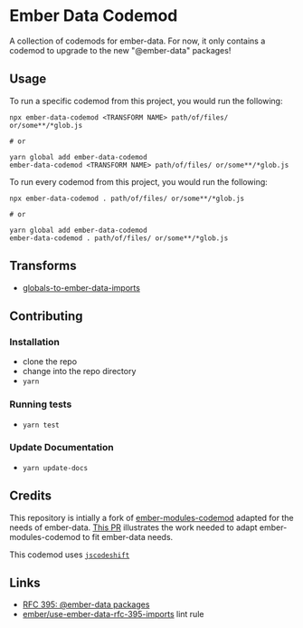# Ember Data Codemod


A collection of codemods for ember-data. For now, it only contains a codemod to upgrade to the new "@ember-data" packages!

## Usage

To run a specific codemod from this project, you would run the following:

```
npx ember-data-codemod <TRANSFORM NAME> path/of/files/ or/some**/*glob.js

# or

yarn global add ember-data-codemod
ember-data-codemod <TRANSFORM NAME> path/of/files/ or/some**/*glob.js
```

To run every codemod from this project, you would run the following:

```
npx ember-data-codemod . path/of/files/ or/some**/*glob.js

# or

yarn global add ember-data-codemod
ember-data-codemod . path/of/files/ or/some**/*glob.js
```

## Transforms

<!--TRANSFORMS_START-->
* [globals-to-ember-data-imports](transforms/globals-to-ember-data-imports/README.md)
<!--TRANSFORMS_END-->

## Contributing

### Installation

* clone the repo
* change into the repo directory
* `yarn`

### Running tests

* `yarn test`

### Update Documentation

* `yarn update-docs`

## Credits

This repository is intially a fork of [ember-modules-codemod](https://github.com/ember-cli/ember-modules-codemod) adapted for the needs of ember-data. [This PR](https://github.com/dcyriller/ember-data-codemod/pull/1) illustrates the work needed to adapt ember-modules-codemod to fit ember-data needs.

This codemod uses [`jscodeshift`](https://github.com/facebook/jscodeshift)

## Links

* [RFC 395: @ember-data packages](https://github.com/emberjs/rfcs/pull/395)
* [ember/use-ember-data-rfc-395-imports](https://github.com/ember-cli/eslint-plugin-ember/blob/master/docs/rules/use-ember-data-rfc-395-imports.md) lint rule
